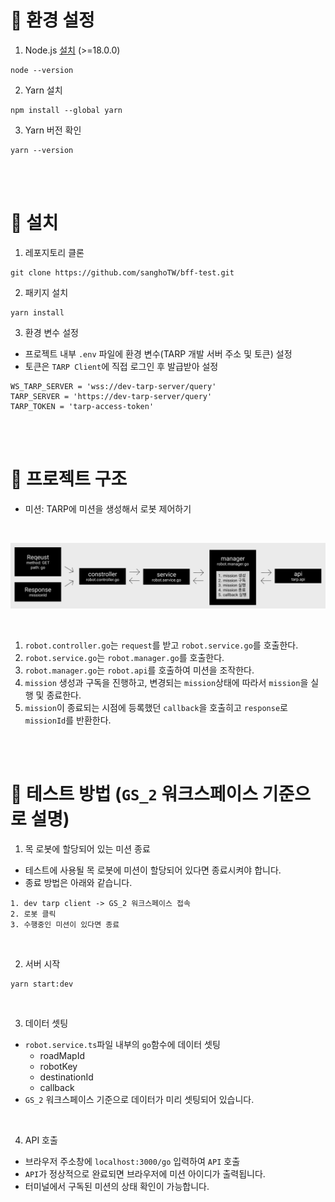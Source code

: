 # 🍴 환경 설정

1. Node.js [설치](https://nodejs.org/en) (>=18.0.0)
```shell
node --version
```

2. Yarn 설치

```shell
npm install --global yarn
```

3. Yarn 버전 확인

```shell
yarn --version
```

<br><br>

# 🚀 설치

1. 레포지토리 클론

```shell
git clone https://github.com/sanghoTW/bff-test.git
```

2. 패키지 설치

```shell
yarn install
```

3. 환경 변수 설정

- 프로젝트 내부 `.env` 파일에 환경 변수(TARP 개발 서버 주소 및 토큰) 설정
- 토큰은 `TARP Client`에 직접 로그인 후 발급받아 설정

```
WS_TARP_SERVER = 'wss://dev-tarp-server/query'
TARP_SERVER = 'https://dev-tarp-server/query'
TARP_TOKEN = 'tarp-access-token'
```

<br><br>

# 🚨 프로젝트 구조
- 미션: TARP에 미션을 생성해서 로봇 제어하기

<br>

![Alt text](image-2.png)

<br>

1. `robot.controller.go`는 `request`를 받고 `robot.service.go`를 호출한다.
2. `robot.service.go`는 `robot.manager.go`를 호출한다.
3. `robot.manager.go`는 `robot.api`를 호출하여 미션을 조작한다.
4. `mission` 생성과 구독을 진행하고, 변경되는 `mission`상태에 따라서 `mission`을 실행 및 종료한다.
5. `mission`이 종료되는 시점에 등록했던 `callback`을 호출히고 `response`로 `missionId`를 반환한다.

<br><br>

# 🎸 테스트 방법 (`GS_2` 워크스페이스 기준으로 설명)

1. 목 로봇에 할당되어 있는 미션 종료
- 테스트에 사용될 목 로봇에 미션이 할당되어 있다면 종료시켜야 합니다.
- 종료 방법은 아래와 같습니다.

```
1. dev tarp client -> GS_2 워크스페이스 접속
2. 로봇 클릭
3. 수행중인 미션이 있다면 종료
```
<br>

2. 서버 시작 

```shell
yarn start:dev
```

<br>

3. 데이터 셋팅
- `robot.service.ts`파일 내부의 `go`함수에 데이터 셋팅
  - roadMapId
  - robotKey
  - destinationId
  - callback
- `GS_2` 워크스페이스 기준으로 데이터가 미리 셋팅되어 있습니다.

<br>

4. API 호출 
- 브라우저 주소창에 `localhost:3000/go` 입력하여 `API` 호출
- `API`가 정상적으로 완료되면 브라우저에 미션 아이디가 출력됩니다.
- 터미널에서 구독된 미션의 상태 확인이 가능합니다.
